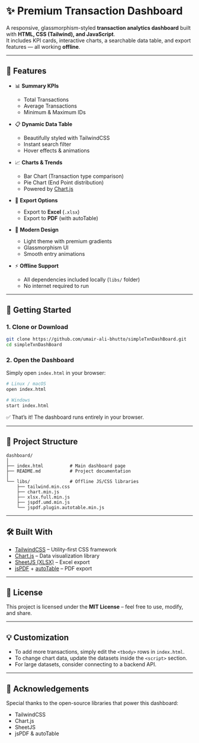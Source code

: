 # ✨ Premium Transaction Dashboard

A responsive, glassmorphism-styled **transaction analytics dashboard** built with **HTML, CSS (Tailwind), and JavaScript**.  
It includes KPI cards, interactive charts, a searchable data table, and export features — all working **offline**.

---

## 🌟 Features

- 📊 **Summary KPIs**  
  - Total Transactions  
  - Average Transactions  
  - Minimum & Maximum IDs  

- 📋 **Dynamic Data Table**  
  - Beautifully styled with TailwindCSS  
  - Instant search filter  
  - Hover effects & animations  

- 📈 **Charts & Trends**  
  - Bar Chart (Transaction type comparison)  
  - Pie Chart (End Point distribution)  
  - Powered by [Chart.js](https://www.chartjs.org/)  

- 📂 **Export Options**  
  - Export to **Excel** (`.xlsx`)  
  - Export to **PDF** (with autoTable)  

- 🎨 **Modern Design**  
  - Light theme with premium gradients  
  - Glassmorphism UI  
  - Smooth entry animations  

- ⚡ **Offline Support**  
  - All dependencies included locally (`libs/` folder)  
  - No internet required to run

---

## 🚀 Getting Started

### 1. Clone or Download
```bash
git clone https://github.com/umair-ali-bhutto/simpleTxnDashBoard.git
cd simpleTxnDashBoard
```

### 2. Open the Dashboard

Simply open `index.html` in your browser:

```bash
# Linux / macOS
open index.html

# Windows
start index.html
```

✅ That’s it! The dashboard runs entirely in your browser.

---

## 📂 Project Structure

```
dashboard/
│
├── index.html          # Main dashboard page
├── README.md           # Project documentation
│
└── libs/               # Offline JS/CSS libraries
    ├── tailwind.min.css
    ├── chart.min.js
    ├── xlsx.full.min.js
    ├── jspdf.umd.min.js
    └── jspdf.plugin.autotable.min.js
```

---

## 🛠️ Built With

* [TailwindCSS](https://tailwindcss.com/) – Utility-first CSS framework
* [Chart.js](https://www.chartjs.org/) – Data visualization library
* [SheetJS (XLSX)](https://sheetjs.com/) – Excel export
* [jsPDF](https://github.com/parallax/jsPDF) + [autoTable](https://github.com/simonbengtsson/jsPDF-AutoTable) – PDF export


---

## 📜 License

This project is licensed under the **MIT License** – feel free to use, modify, and share.

---

## 💡 Customization

* To add more transactions, simply edit the `<tbody>` rows in `index.html`.
* To change chart data, update the datasets inside the `<script>` section.
* For large datasets, consider connecting to a backend API.

---

## 🙌 Acknowledgements

Special thanks to the open-source libraries that power this dashboard:

* TailwindCSS
* Chart.js
* SheetJS
* jsPDF & autoTable


